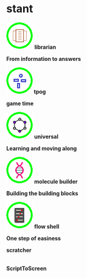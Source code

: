 # stant

<img src= "/img/kb_icon.png"/> <b> librarian <b/> <br>
<p>From information to answers</p>

<img src= "/img/avid_icon.png"/> <b> tpog <b/> <br>
<p>game time</p>

<img src= "/img/a4u_icon.png"/> <b> universal <b/> <br>
<p>Learning and moving along </p>

<img src= "/img/mba_ico2.png"/> <b> molecule builder <b/> <br>
<p>Building the building blocks </p>

<img src= "/img/gpa_icon.png"/> <b> flow shell <b/> <br>
<p>One step of easiness </p>

<b>scratcher</b>

<br>ScriptToScreen<br>


